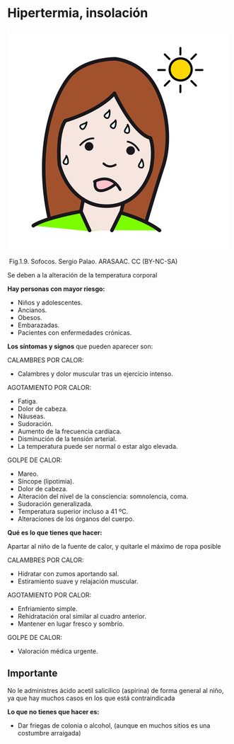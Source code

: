 # Hipertermia, insolación


![](img/M1_9.png) 


 Fig.1.9. Sofocos. Sergio Palao. ARASAAC. CC (BY-NC-SA)

Se deben a la alteración de la temperatura corporal

**Hay personas con mayor riesgo:**

*   Niños y adolescentes.
*   Ancianos.
*   Obesos.
*   Embarazadas.
*   Pacientes con enfermedades crónicas.

**Los síntomas y signos** que pueden aparecer son:

CALAMBRES POR CALOR:

*   Calambres y dolor muscular tras un ejercicio intenso.

AGOTAMIENTO POR CALOR:

*   Fatiga.
*   Dolor de cabeza.
*   Náuseas.
*   Sudoración.
*   Aumento de la frecuencia cardíaca.
*   Disminución de la tensión arterial.
*   La temperatura puede ser normal o estar algo elevada.

GOLPE DE CALOR:

*   Mareo.
*   Síncope (lipotimia).
*   Dolor de cabeza.
*   Alteración del nivel de la consciencia: somnolencia, coma.
*   Sudoración generalizada.
*   Temperatura superior incluso a 41 ºC.
*   Alteraciones de los órganos del cuerpo.

**Qué es lo que tienes que hacer:**

Apartar al niño de la fuente de calor, y quitarle el máximo de ropa posible

CALAMBRES POR CALOR:

*   Hidratar con zumos aportando sal.
*   Estiramiento suave y relajación muscular.

AGOTAMIENTO POR CALOR:

*   Enfriamiento simple.
*   Rehidratación oral similar al cuadro anterior.
*   Mantener en lugar fresco y sombrío.

GOLPE DE CALOR:

*   Valoración médica urgente.

## Importante

No le administres ácido acetil salicílico (aspirina) de forma general al niño, ya que hay muchos casos en los que está contraindicada

**Lo que no tienes que hacer es:**

*   Dar friegas de colonia o alcohol, (aunque en muchos sitios es una costumbre arraigada)


